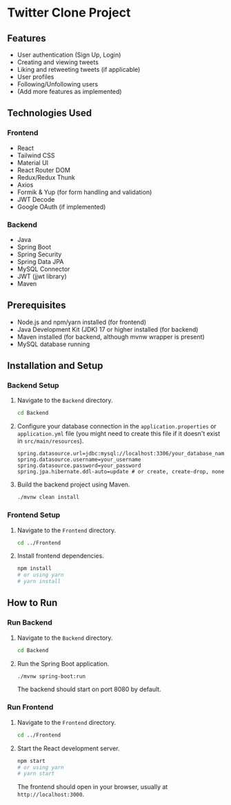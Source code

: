 # Twitter Clone Project

## Features

- User authentication (Sign Up, Login)
- Creating and viewing tweets
- Liking and retweeting tweets (if applicable)
- User profiles
- Following/Unfollowing users
- (Add more features as implemented)

## Technologies Used

### Frontend

- React
- Tailwind CSS
- Material UI
- React Router DOM
- Redux/Redux Thunk
- Axios
- Formik & Yup (for form handling and validation)
- JWT Decode
- Google OAuth (if implemented)

### Backend

- Java
- Spring Boot
- Spring Security
- Spring Data JPA
- MySQL Connector
- JWT (jjwt library)
- Maven

## Prerequisites

- Node.js and npm/yarn installed (for frontend)
- Java Development Kit (JDK) 17 or higher installed (for backend)
- Maven installed (for backend, although mvnw wrapper is present)
- MySQL database running

## Installation and Setup

### Backend Setup

1.  Navigate to the `Backend` directory.
    ```bash
    cd Backend
    ```
2.  Configure your database connection in the `application.properties` or `application.yml` file (you might need to create this file if it doesn't exist in `src/main/resources`).
    ```properties
    spring.datasource.url=jdbc:mysql://localhost:3306/your_database_name
    spring.datasource.username=your_username
    spring.datasource.password=your_password
    spring.jpa.hibernate.ddl-auto=update # or create, create-drop, none
    ```
3.  Build the backend project using Maven.
    ```bash
    ./mvnw clean install
    ```

### Frontend Setup

1.  Navigate to the `Frontend` directory.
    ```bash
    cd ../Frontend
    ```
2.  Install frontend dependencies.
    ```bash
    npm install
    # or using yarn
    # yarn install
    ```

## How to Run

### Run Backend

1.  Navigate to the `Backend` directory.
    ```bash
    cd Backend
    ```
2.  Run the Spring Boot application.
    ```bash
    ./mvnw spring-boot:run
    ```
    The backend should start on port 8080 by default.

### Run Frontend

1.  Navigate to the `Frontend` directory.
    ```bash
    cd ../Frontend
    ```
2.  Start the React development server.
    ```bash
    npm start
    # or using yarn
    # yarn start
    ```
    The frontend should open in your browser, usually at `http://localhost:3000`.
